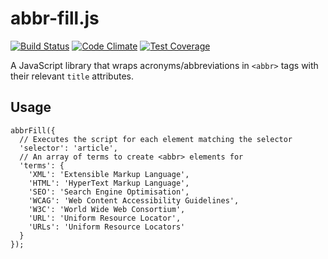 # abbr-fill.js

[![Build Status](https://travis-ci.org/Tyriar/abbr-fill.js.svg?branch=master)](https://travis-ci.org/Tyriar/abbr-fill.js)
[![Code Climate](https://codeclimate.com/github/Tyriar/abbr-fill.js.png)](https://codeclimate.com/github/Tyriar/abbr-fill.js)
[![Test Coverage](https://codeclimate.com/github/Tyriar/coverage/abbr-fill.js.png)](https://codeclimate.com/github/Tyriar/abbr-fill.js)

A JavaScript library that wraps acronyms/abbreviations in `<abbr>` tags with their relevant `title` attributes.

## Usage

    abbrFill({
      // Executes the script for each element matching the selector
      'selector': 'article',
      // An array of terms to create <abbr> elements for
      'terms': {
        'XML': 'Extensible Markup Language',
        'HTML': 'HyperText Markup Language',
        'SEO': 'Search Engine Optimisation',
        'WCAG': 'Web Content Accessibility Guidelines',
        'W3C': 'World Wide Web Consortium',
        'URL': 'Uniform Resource Locator',
        'URLs': 'Uniform Resource Locators'
      }
    });
